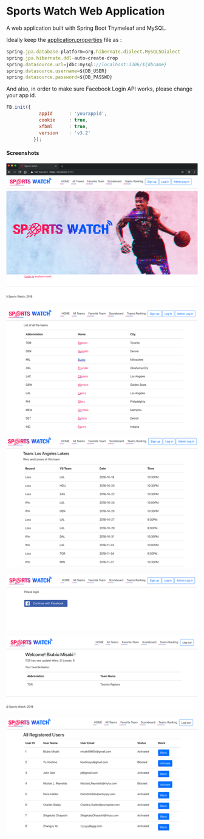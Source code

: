 # Sports Watch Web Application
A web application built with Spring Boot Thymeleaf and MySQL.

Ideally keep the [application.properties](https://github.com/zuolizhu/SportsWatchWebApp/blob/master/src/main/resources/application.properties) file as : 
```javascript
spring.jpa.database-platform=org.hibernate.dialect.MySQL5Dialect
spring.jpa.hibernate.ddl-auto=create-drop
spring.datasource.url=jdbc:mysql://localhost:3306/${dbname}
spring.datasource.username=${DB_USER}
spring.datasource.password=${DB_PASSWD}
```

And also, in order to make sure Facebook Login API works, please change your app id.

```javascript
FB.init({
            appId      : 'yourappid',
            cookie     : true,
            xfbml      : true,
            version    : 'v3.2'
          });
```



#### Screenshots

![Screen Shot 2018-12-06 at 9.09.47 AM](https://github.com/zuolizhu/SportsWatchWebApp/blob/master/screenshots/Screen%20Shot%202018-12-06%20at%209.09.47%20AM.png)

![Screen Shot 2018-12-06 at 9.10.08 AM](https://github.com/zuolizhu/SportsWatchWebApp/blob/master/screenshots/Screen%20Shot%202018-12-06%20at%209.10.08%20AM.png)

![Screen Shot 2018-12-06 at 9.10.24 AM](https://github.com/zuolizhu/SportsWatchWebApp/blob/master/screenshots/Screen%20Shot%202018-12-06%20at%209.10.24%20AM.png)

![Screen Shot 2018-12-06 at 9.10.38 AM](https://github.com/zuolizhu/SportsWatchWebApp/blob/master/screenshots/Screen%20Shot%202018-12-06%20at%209.10.38%20AM.png)

![Screen Shot 2018-12-06 at 9.11.21 AM](https://github.com/zuolizhu/SportsWatchWebApp/blob/master/screenshots/Screen%20Shot%202018-12-06%20at%209.11.21%20AM.png)

![Screen Shot 2018-12-06 at 9.12.47 AM](https://github.com/zuolizhu/SportsWatchWebApp/blob/master/screenshots/Screen%20Shot%202018-12-06%20at%209.12.47%20AM.png)

